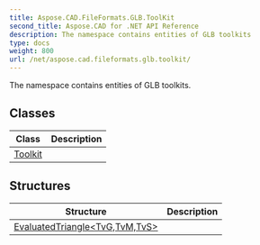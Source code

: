 ```yaml
---
title: Aspose.CAD.FileFormats.GLB.ToolKit
second_title: Aspose.CAD for .NET API Reference
description: The namespace contains entities of GLB toolkits
type: docs
weight: 800
url: /net/aspose.cad.fileformats.glb.toolkit/
---
```

The namespace contains entities of GLB toolkits.

## Classes

| Class | Description |
| --- | --- |
| [Toolkit](./toolkit/) |  |
## Structures

| Structure | Description |
| --- | --- |
| [EvaluatedTriangle&lt;TvG,TvM,TvS&gt;](./evaluatedtriangle-3/) |  |


